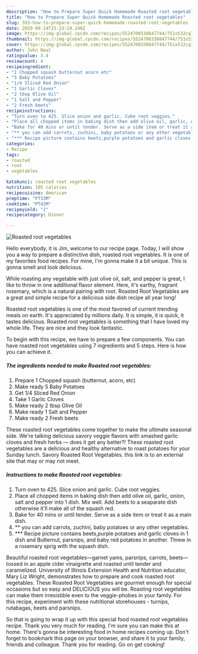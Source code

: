 ```yaml
---
description: "How to Prepare Super Quick Homemade Roasted root vegetables"
title: "How to Prepare Super Quick Homemade Roasted root vegetables"
slug: 393-how-to-prepare-super-quick-homemade-roasted-root-vegetables
date: 2020-09-14T15:23:24.246Z
image: https://img-global.cpcdn.com/recipes/5524700338847744/751x532cq70/roasted-root-vegetables-recipe-main-photo.jpg
thumbnail: https://img-global.cpcdn.com/recipes/5524700338847744/751x532cq70/roasted-root-vegetables-recipe-main-photo.jpg
cover: https://img-global.cpcdn.com/recipes/5524700338847744/751x532cq70/roasted-root-vegetables-recipe-main-photo.jpg
author: John Neal
ratingvalue: 3.4
reviewcount: 4
recipeingredient:
- "1 Chopped squash butternut acorn etc"
- "5 Baby Potatoes"
- "1/4 Sliced Red Onion"
- "1 Garlic Cloves"
- "2 tbsp Olive Oil"
- "1 Salt and Pepper"
- "2 Fresh beets"
recipeinstructions:
- "Turn oven to 425. Slice onion and garlic. Cube root veggies."
- "Place all chopped items in baking dish then add olive oil, garlic, onion, salt and pepper into 1 dish. Mix well. Add beets to a seaparate dish otherwise it&#39;ll make all of the squash red."
- "Bake for 40 mins or until tender. Serve as a side item or treat it as a main dish."
- "** you can add carrots, zuchini, baby potatoes or any other vegetables."
- "*** Recipe picture contains beets,purple potatoes and garlic cloves in 1 dish and Butternut, parsnips, and baby red potatoes in another. Threw in a rosemary sprig with the squash dish."
categories:
- Recipe
tags:
- roasted
- root
- vegetables

katakunci: roasted root vegetables 
nutrition: 105 calories
recipecuisine: American
preptime: "PT33M"
cooktime: "PT42M"
recipeyield: "2"
recipecategory: Dinner

---
```



![Roasted root vegetables](https://img-global.cpcdn.com/recipes/5524700338847744/751x532cq70/roasted-root-vegetables-recipe-main-photo.jpg)

Hello everybody, it is Jim, welcome to our recipe page. Today, I will show you a way to prepare a distinctive dish, roasted root vegetables. It is one of my favorites food recipes. For mine, I'm gonna make it a bit unique. This is gonna smell and look delicious.

While roasting any vegetable with just olive oil, salt, and pepper is great, I like to throw in one additional flavor element. Here, it&#39;s earthy, fragrant rosemary, which is a natural pairing with root. Roasted Root Vegetables are a great and simple recipe for a delicious side dish recipe all year long!

Roasted root vegetables is one of the most favored of current trending meals on earth. It's appreciated by millions daily. It is simple, it is quick, it tastes delicious. Roasted root vegetables is something that I have loved my whole life. They are nice and they look fantastic.


To begin with this recipe, we have to prepare a few components. You can have roasted root vegetables using 7 ingredients and 5 steps. Here is how you can achieve it.

<!--inarticleads1-->

##### The ingredients needed to make Roasted root vegetables:

1. Prepare 1 Chopped squash (butternut, acorn, etc)
1. Make ready 5 Baby Potatoes
1. Get 1/4 Sliced Red Onion
1. Take 1 Garlic Cloves
1. Make ready 2 tbsp Olive Oil
1. Make ready 1 Salt and Pepper
1. Make ready 2 Fresh beets


These roasted root vegetables come together to make the ultimate seasonal side. We&#39;re talking delicious savory veggie flavors with smashed garlic cloves and fresh herbs — does it get any better?! These roasted root vegetables are a delicious and healthy alternative to roast potatoes for your Sunday lunch. Savory Roasted Root Vegetables. this link is to an external site that may or may not meet. 

<!--inarticleads2-->

##### Instructions to make Roasted root vegetables:

1. Turn oven to 425. Slice onion and garlic. Cube root veggies.
1. Place all chopped items in baking dish then add olive oil, garlic, onion, salt and pepper into 1 dish. Mix well. Add beets to a seaparate dish otherwise it&#39;ll make all of the squash red.
1. Bake for 40 mins or until tender. Serve as a side item or treat it as a main dish.
1. ** you can add carrots, zuchini, baby potatoes or any other vegetables.
1. *** Recipe picture contains beets,purple potatoes and garlic cloves in 1 dish and Butternut, parsnips, and baby red potatoes in another. Threw in a rosemary sprig with the squash dish.


Beautiful roasted root vegetables—garnet yams, parsnips, carrots, beets—tossed in an apple cider vinaigrette and roasted until tender and caramelized. University of Illinois Extension Health and Nutrition educator, Mary Liz Wright, demonstrates how to prepare and cook roasted root vegetables. These Roasted Root Vegetables are gourmet enough for special occasions but so easy and DELICIOUS you will be. Roasting root vegetables can make them irresistible even to the veggie-phobes in your family. For this recipe, experiment with these nutritional storehouses - turnips, rutabagas, beets and parsnips. 

So that is going to wrap it up with this special food roasted root vegetables recipe. Thank you very much for reading. I'm sure you can make this at home. There's gonna be interesting food in home recipes coming up. Don't forget to bookmark this page on your browser, and share it to your family, friends and colleague. Thank you for reading. Go on get cooking!

